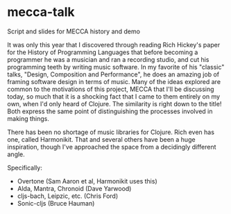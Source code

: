 # mecca-talk
Script and slides for MECCA history and demo

It was only this year that I discovered through reading Rich Hickey's paper for the History of Programming Languages that before becoming a programmer he was a musician and ran a recording studio, and cut his programming teeth by writing music software. In my favorite of his "classic" talks, "Design, Composition and Performance", he does an amazing job of framing software design in terms of music. Many of the ideas explored are common to the motivations of this project, MECCA that I'll be discussing today, so much that it is a shocking fact that I came to them entirely on my own, when I'd only heard of Clojure. The similarity is right down to the title! Both express the same point of distinguishing the processes involved in making things.

There has been no shortage of music libraries for Clojure. Rich even has one, called Harmonikit. That and several others have been a huge inspiration, though I've approached the space from a decidingly different angle.

Specifically:

- Overtone (Sam Aaron et al, Harmonikit uses this)
- Alda, Mantra, Chronoid (Dave Yarwood)
- cljs-bach, Leipzic, etc. (Chris Ford)
- Sonic-cljs (Bruce Hauman)
